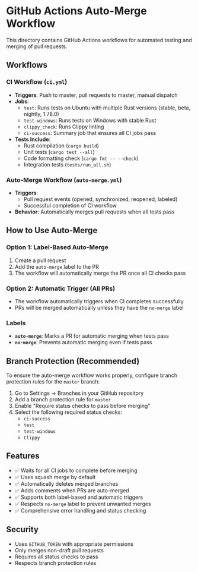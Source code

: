 # GitHub Actions Auto-Merge Workflow

This directory contains GitHub Actions workflows for automated testing and merging of pull requests.

## Workflows

### CI Workflow (`ci.yml`)
- **Triggers**: Push to master, pull requests to master, manual dispatch
- **Jobs**:
  - `test`: Runs tests on Ubuntu with multiple Rust versions (stable, beta, nightly, 1.78.0)
  - `test-windows`: Runs tests on Windows with stable Rust
  - `clippy_check`: Runs Clippy linting
  - `ci-success`: Summary job that ensures all CI jobs pass
- **Tests Include**:
  - Rust compilation (`cargo build`)
  - Unit tests (`cargo test --all`)
  - Code formatting check (`cargo fmt -- --check`)
  - Integration tests (`tests/run_all.sh`)

### Auto-Merge Workflow (`auto-merge.yml`)
- **Triggers**: 
  - Pull request events (opened, synchronized, reopened, labeled)
  - Successful completion of CI workflow
- **Behavior**: Automatically merges pull requests when all tests pass

## How to Use Auto-Merge

### Option 1: Label-Based Auto-Merge
1. Create a pull request
2. Add the `auto-merge` label to the PR
3. The workflow will automatically merge the PR once all CI checks pass

### Option 2: Automatic Trigger (All PRs)
- The workflow automatically triggers when CI completes successfully
- PRs will be merged automatically unless they have the `no-merge` label

### Labels
- **`auto-merge`**: Marks a PR for automatic merging when tests pass
- **`no-merge`**: Prevents automatic merging even if tests pass

## Branch Protection (Recommended)
To ensure the auto-merge workflow works properly, configure branch protection rules for the `master` branch:

1. Go to Settings → Branches in your GitHub repository
2. Add a branch protection rule for `master`
3. Enable "Require status checks to pass before merging"
4. Select the following required status checks:
   - `ci-success`
   - `test`
   - `test-windows` 
   - `Clippy`

## Features
- ✅ Waits for all CI jobs to complete before merging
- ✅ Uses squash merge by default
- ✅ Automatically deletes merged branches
- ✅ Adds comments when PRs are auto-merged
- ✅ Supports both label-based and automatic triggers
- ✅ Respects `no-merge` label to prevent unwanted merges
- ✅ Comprehensive error handling and status checking

## Security
- Uses `GITHUB_TOKEN` with appropriate permissions
- Only merges non-draft pull requests
- Requires all status checks to pass
- Respects branch protection rules
